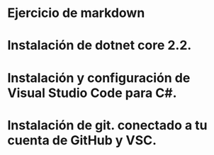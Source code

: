 # Ejercicio de markdown


# Instalación de dotnet core 2.2.


# Instalación y configuración de Visual Studio Code para C#.


# Instalación de git. conectado a tu cuenta de GitHub y VSC.







